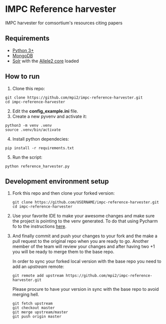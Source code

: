 # IMPC Reference harvester
IMPC harvester for comsortium's resources citing papers

## Requirements
- [Python 3+](https://www.python.org/)
- [MongoDB](https://www.mongodb.com/)
- [Solr](http://lucene.apache.org/solr/) with the [Allele2 core](https://goo.gl/H9Mqgy) loaded

## How to run

1. Clone this repo:
  ```console
  git clone https://github.com/mpi2/impc-reference-harvester.git
  cd impc-reference-harvester
  ```
2. Edit the **config_example.ini** file.
3. Create a new pyvenv and activate it:
  ```console
  python3 -m venv .venv
  source .venv/bin/activate
  ```
4. Install python dependecies:
  ```console
  pip install -r requirements.txt
  ```
5. Run the script:
  ```console
  python reference_harvester.py 
  ```

## Development environment setup
1. Fork this repo and then clone your forked version:
    ```console
    git clone https://github.com/USERNAME/impc-reference-harvester.git
    cd impc-reference-harvester
    ```
2. Use your favorite IDE to make your awesome changes and make sure the project is pointing to the venv generated.
To do that using Pycharm fo to the instructions [here](https://www.jetbrains.com/help/pycharm/configuring-python-interpreter.html).

3. And finally commit and push your changes to your fork and the make a pull request to the original repo when you are ready to go.
Another member of the team will review your changes and after having two +1 you will be ready to merge them to the base repo.

    In order to sync your forked local version with the base repo you need to add an _upstream_ remote:

    ```console
    git remote add upstream https://github.com/mpi2/impc-reference-harvester.git
    ```
    
    Please procure to have your version in sync with the base repo to avoid merging hell.

    ```console
    git fetch upstream
    git checkout master
    git merge upstream/master
    git push origin master
    ```
